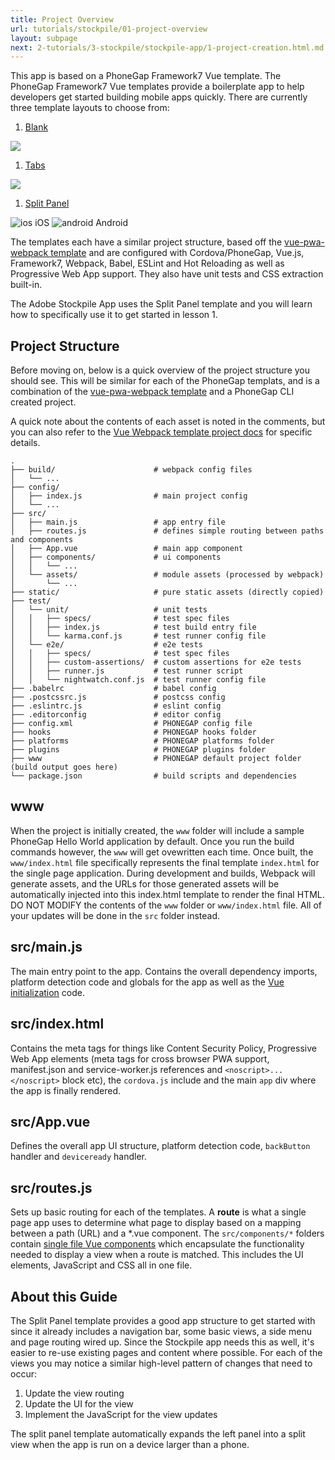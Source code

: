 ```yaml
---
title: Project Overview
url: tutorials/stockpile/01-project-overview
layout: subpage
next: 2-tutorials/3-stockpile/stockpile-app/1-project-creation.html.md
---
```

This app is based on a PhoneGap Framework7 Vue template. The PhoneGap Framework7 Vue templates provide a boilerplate app to help developers get started building mobile apps quickly. There are currently three template layouts to choose from:

1. [Blank](https://www.npmjs.com/package/phonegap-template-vue-f7-blank)

  ![](/images/stockpile/example-blank.png)

1. [Tabs](https://www.npmjs.com/package/phonegap-template-vue-f7-tabs)

  ![](/images/stockpile/example-tabs.png)

1. [Split Panel](https://www.npmjs.com/package/phonegap-template-vue-f7-split-panel)

  ![ios](/images/stockpile/example-split-iOS.png) iOS
  ![android](/images/stockpile/example-split-android.png) Android

The templates each have a similar project structure, based off the [vue-pwa-webpack template](https://github.com/vuejs-templates/pwa) and are configured with Cordova/PhoneGap, Vue.js, Framework7, Webpack, Babel, ESLint and Hot Reloading as well as Progressive Web App support. They also have unit tests and CSS extraction built-in.

The Adobe Stockpile App uses the Split Panel template and you will learn how to specifically use it to get started in lesson 1.

## Project Structure

Before moving on, below is a quick overview of the project structure you should see. This will be similar for each of the PhoneGap templats, and is a combination of the [vue-pwa-webpack template](https://github.com/vuejs-templates/pwa) and a PhoneGap CLI created project.

A quick note about the contents of each asset is noted in the comments, but you can also refer to the [Vue Webpack template project docs](https://github.com/vuejs-templates/webpack/blob/develop/docs/structure.md) for specific details.

```text
.
├── build/                      # webpack config files
│   └── ...
├── config/
│   ├── index.js                # main project config
│   └── ...
├── src/
│   ├── main.js                 # app entry file
│   ├── routes.js               # defines simple routing between paths and components
│   ├── App.vue                 # main app component
│   ├── components/             # ui components
│   │   └── ...
│   └── assets/                 # module assets (processed by webpack)
│       └── ...
├── static/                     # pure static assets (directly copied)
├── test/
│   └── unit/                   # unit tests
│   │   ├── specs/              # test spec files
│   │   ├── index.js            # test build entry file
│   │   └── karma.conf.js       # test runner config file
│   └── e2e/                    # e2e tests
│   │   ├── specs/              # test spec files
│   │   ├── custom-assertions/  # custom assertions for e2e tests
│   │   ├── runner.js           # test runner script
│   │   └── nightwatch.conf.js  # test runner config file
├── .babelrc                    # babel config
├── .postcssrc.js               # postcss config
├── .eslintrc.js                # eslint config
├── .editorconfig               # editor config
├── config.xml                  # PHONEGAP config file
├── hooks                       # PHONEGAP hooks folder
├── platforms                   # PHONEGAP platforms folder
├── plugins                     # PHONEGAP plugins folder
├── www                         # PHONEGAP default project folder (build output goes here)
└── package.json                # build scripts and dependencies
```

## www

When the project is initially created, the `www` folder will include a sample PhoneGap Hello World application by default. Once you run the build commands however, the `www` will get ovewritten each time. Once built, the `www/index.html` file specifically represents the final template `index.html` for the single page application. During development and builds, Webpack will generate assets, and the URLs for those generated assets will be automatically injected into this index.html template to render the final HTML. DO NOT MODIFY the contents of the `www` folder or `www/index.html` file. All of your updates will be done in the `src` folder instead.

## src/main.js

The main entry point to the app. Contains the overall dependency imports, platform detection code and globals for the app as well as the [Vue initialization](https://vuejs.org/v2/guide/instance.html) code.

## src/index.html

Contains the meta tags for things like Content Security Policy, Progressive Web App elements (meta tags for cross browser PWA support, manifest.json and service-worker.js references and `<noscript>...</noscript>` block etc), the `cordova.js` include and the main `app` div where the app is finally rendered.

## src/App.vue

Defines the overall app UI structure, platform detection code, `backButton` handler and `deviceready` handler.

## src/routes.js

Sets up basic routing for each of the templates. A **route** is what a single page app uses to determine what page to display based on a mapping between a path (URL) and a *.vue component. The `src/components/*` folders contain [single file Vue components](https://vuejs.org/v2/guide/single-file-components.html) which encapsulate the functionality needed to display a view when a route is matched. This includes the UI elements, JavaScript and CSS all in one file.

## About this Guide

The Split Panel template provides a good app structure to get started with since it already includes a navigation bar, some basic views, a side menu and page routing wired up. Since the Stockpile app needs this as well, it's easier to re-use existing pages and content where possible. For each of the views you may notice a similar high-level pattern of changes that need to occur:

1. Update the view routing
1. Update the UI for the view
1. Implement the JavaScript for the view updates

<div class="alert--tip">The split panel template automatically expands the left panel into a split view when the app is run on a device larger than a phone. </div>
